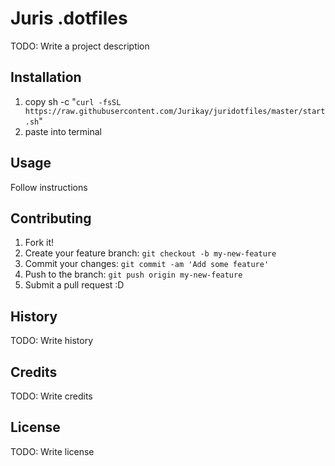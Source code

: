 <snippet>

# Juris .dotfiles

TODO: Write a project description

## Installation

1. copy sh -c "`curl -fsSL https://raw.githubusercontent.com/Jurikay/juridotfiles/master/start.sh`"
2. paste into terminal

## Usage

Follow instructions

## Contributing

1. Fork it!
2. Create your feature branch: `git checkout -b my-new-feature`
3. Commit your changes: `git commit -am 'Add some feature'`
4. Push to the branch: `git push origin my-new-feature`
5. Submit a pull request :D

## History

TODO: Write history

## Credits

TODO: Write credits

## License

TODO: Write license
</snippet>
